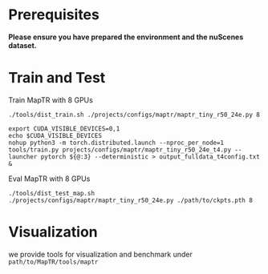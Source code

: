 # Prerequisites

**Please ensure you have prepared the environment and the nuScenes dataset.**

# Train and Test

Train MapTR with 8 GPUs 
```
./tools/dist_train.sh ./projects/configs/maptr/maptr_tiny_r50_24e.py 8
```
```
export CUDA_VISIBLE_DEVICES=0,1 
echo $CUDA_VISIBLE_DEVICES
nohup python3 -m torch.distributed.launch --nproc_per_node=1 tools/train.py projects/configs/maptr/maptr_tiny_r50_24e_t4.py --launcher pytorch ${@:3} --deterministic > output_fulldata_t4config.txt &
```

Eval MapTR with 8 GPUs
```
./tools/dist_test_map.sh ./projects/configs/maptr/maptr_tiny_r50_24e.py ./path/to/ckpts.pth 8
```




# Visualization 

we provide tools for visualization and benchmark under `path/to/MapTR/tools/maptr`